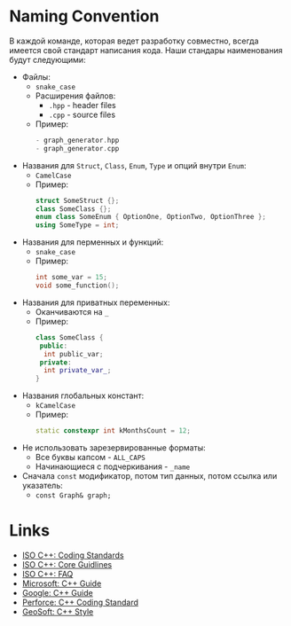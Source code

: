 # Naming Convention

В каждой команде, которая ведет разработку совместно, всегда имеется свой стандарт написания кода.
Наши стандары наименования будут следующими:

- Файлы:
  - `snake_case`
  - Расширения файлов:
    - `.hpp` - header files
    - `.cpp` - source files
  - Пример:
    ```cpp
    - graph_generator.hpp
    - graph_generator.cpp
    ```
- Названия для `Struct`, `Class`, `Enum`, `Type` и опций внутри `Enum`:
  - `CamelCase`
  - Пример:
    ```cpp
    struct SomeStruct {};
    class SomeClass {};
    enum class SomeEnum { OptionOne, OptionTwo, OptionThree };
    using SomeType = int;
    ```
- Названия для перменных и функций:
  - `snake_case`
  - Пример:
    ```cpp
    int some_var = 15;
    void some_function();
    ```
- Названия для приватных переменных:
  - Оканчиваются на `_`
  - Пример:
    ```cpp
    class SomeClass {
     public:
      int public_var;
     private:
      int private_var_;
    }
    ```
- Названия глобальных констант:
  - `kCamelCase`
  - Пример:
    ```cpp
    static constexpr int kMonthsCount = 12;
    ```
- Не использовать зарезервированные форматы:
  - Все буквы капсом - `ALL_CAPS`
  - Начинающиеся с подчеркивания - `_name`
- Сначала `const` модификатор, потом тип данных, потом ссылка или указатель:
  - `const Graph& graph;`

# Links

- [ISO C++: Coding Standards](https://isocpp.org/wiki/faq/coding-standards)
- [ISO C++: Core Guidlines](https://isocpp.github.io/CppCoreGuidelines/CppCoreGuidelines)
- [ISO C++: FAQ](https://isocpp.org/wiki/faq)
- [Microsoft: C++ Guide](https://docs.microsoft.com/en-us/cpp/cpp/cpp-language-reference)
- [Google: C++ Guide](https://google.github.io/styleguide/cppguide.html)
- [Perforce: C++ Coding Standard](https://www.perforce.com/resources/qac/high-integrity-cpp-coding-standard)
- [GeoSoft: C++ Style](https://geosoft.no/development/cppstyle.html)
